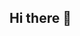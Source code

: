 ## Hi there 👋

<!--
**fargoul/fargoul** is a ✨ _special_ ✨ repository because its `README.md` (this file) appears on your GitHub profile.

Here are some ideas to get you started:

- 🔭 I’m currently working on the analysis of complex data
- 💬 Ask me about signal analysis methods and machine learning tools
- 📫 How to reach me: francoise.argoul@u-bordeaux.fr
-->
